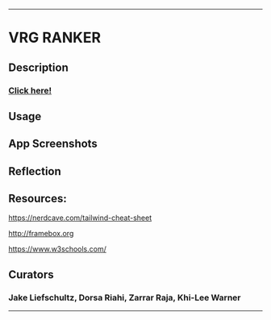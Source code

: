  - - - -
# VRG RANKER
## Description
### [Click here!](http://localhost:52330/Develop/views/index.html)
## Usage
## App Screenshots
## Reflection
## Resources:
https://nerdcave.com/tailwind-cheat-sheet

http://framebox.org

https://www.w3schools.com/

## Curators
### Jake Liefschultz, Dorsa Riahi, Zarrar Raja, Khi-Lee Warner
 - - - -
